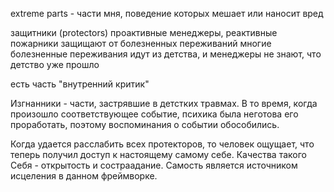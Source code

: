 extreme parts - части мня, поведение которых мешает или наносит вред

защитники (protectors) проактивные менеджеры, реактивные пожарники
защищают от болезненных переживаний
многие болезненные переживания идут из детства, и менеджеры не знают, что детство уже прошло

есть часть "внутренний критик"

Изгнанники - части, застрявшие в детстких травмах. В то время, когда произошло соответствующее событие, психика была неготова его проработать, поэтому воспоминания о событии обособились.

Когда удается расслабить всех протекторов, то человек ощущает, что теперь получил доступ к настоящему самому себе. Качества такого Себя - открытость и состраадание. Самость является источником исцеления в данном фреймворке.